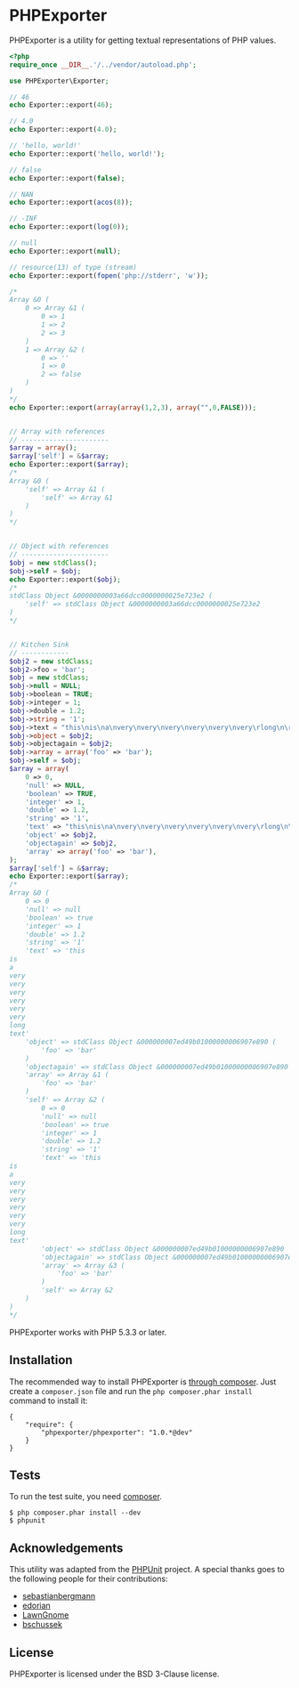 PHPExporter
===========

PHPExporter is a utility for getting textual representations of PHP values.

```php
<?php
require_once __DIR__.'/../vendor/autoload.php';

use PHPExporter\Exporter;

// 46
echo Exporter::export(46);

// 4.0
echo Exporter::export(4.0);

// 'hello, world!'
echo Exporter::export('hello, world!');

// false
echo Exporter::export(false);

// NAN
echo Exporter::export(acos(8));

// -INF
echo Exporter::export(log(0));

// null
echo Exporter::export(null);

// resource(13) of type (stream)
echo Exporter::export(fopen('php://stderr', 'w'));

/*
Array &0 (
    0 => Array &1 (
        0 => 1
        1 => 2
        2 => 3
    )
    1 => Array &2 (
        0 => ''
        1 => 0
        2 => false
    )
)
*/
echo Exporter::export(array(array(1,2,3), array("",0,FALSE)));


// Array with references
// ----------------------
$array = array();
$array['self'] = &$array;
echo Exporter::export($array);
/*
Array &0 (
    'self' => Array &1 (
        'self' => Array &1
    )
)
*/


// Object with references
// ----------------------
$obj = new stdClass();
$obj->self = $obj;
echo Exporter::export($obj);
/*
stdClass Object &0000000003a66dcc0000000025e723e2 (
    'self' => stdClass Object &0000000003a66dcc0000000025e723e2
)
*/


// Kitchen Sink
// ------------
$obj2 = new stdClass;
$obj2->foo = 'bar';
$obj = new stdClass;
$obj->null = NULL;
$obj->boolean = TRUE;
$obj->integer = 1;
$obj->double = 1.2;
$obj->string = '1';
$obj->text = "this\nis\na\nvery\nvery\nvery\nvery\nvery\nvery\rlong\n\rtext";
$obj->object = $obj2;
$obj->objectagain = $obj2;
$obj->array = array('foo' => 'bar');
$obj->self = $obj;
$array = array(
    0 => 0,
    'null' => NULL,
    'boolean' => TRUE,
    'integer' => 1,
    'double' => 1.2,
    'string' => '1',
    'text' => "this\nis\na\nvery\nvery\nvery\nvery\nvery\nvery\rlong\n\rtext",
    'object' => $obj2,
    'objectagain' => $obj2,
    'array' => array('foo' => 'bar'),
);
$array['self'] = &$array;
echo Exporter::export($array);
/*
Array &0 (
    0 => 0
    'null' => null
    'boolean' => true
    'integer' => 1
    'double' => 1.2
    'string' => '1'
    'text' => 'this
is
a
very
very
very
very
very
very
long
text'
    'object' => stdClass Object &000000007ed49b01000000006907e890 (
        'foo' => 'bar'
    )
    'objectagain' => stdClass Object &000000007ed49b01000000006907e890
    'array' => Array &1 (
        'foo' => 'bar'
    )
    'self' => Array &2 (
        0 => 0
        'null' => null
        'boolean' => true
        'integer' => 1
        'double' => 1.2
        'string' => '1'
        'text' => 'this
is
a
very
very
very
very
very
very
long
text'
        'object' => stdClass Object &000000007ed49b01000000006907e890
        'objectagain' => stdClass Object &000000007ed49b01000000006907e890
        'array' => Array &3 (
            'foo' => 'bar'
        )
        'self' => Array &2
    )
)
*/

```

PHPExporter works with PHP 5.3.3 or later.

## Installation

The recommended way to install PHPExporter is [through
composer](http://getcomposer.org). Just create a `composer.json` file and
run the `php composer.phar install` command to install it:

    {
        "require": {
            "phpexporter/phpexporter": "1.0.*@dev"
        }
    }

## Tests

To run the test suite, you need [composer](http://getcomposer.org).

    $ php composer.phar install --dev
    $ phpunit

## Acknowledgements

This utility was adapted from the
[PHPUnit](https://github.com/sebastianbergmann/phpunit/) project. A special
thanks goes to the following people for their contributions:

 * [sebastianbergmann](https://github.com/sebastianbergmann)
 * [edorian](https://github.com/edorian)
 * [LawnGnome](https://github.com/LawnGnome)
 * [bschussek](https://github.com/bschussek)

## License

PHPExporter is licensed under the BSD 3-Clause license.